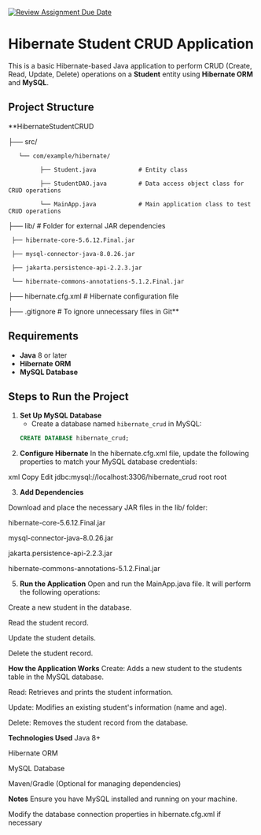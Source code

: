[![Review Assignment Due Date](https://classroom.github.com/assets/deadline-readme-button-22041afd0340ce965d47ae6ef1cefeee28c7c493a6346c4f15d667ab976d596c.svg)](https://classroom.github.com/a/xoUQweoY)
# Hibernate Student CRUD Application

This is a basic Hibernate-based Java application to perform CRUD (Create, Read, Update, Delete) operations on a **Student** entity using **Hibernate ORM** and **MySQL**.

## Project Structure
**HibernateStudentCRUD

├── src/

       └── com/example/hibernate/

             ├── Student.java            # Entity class

             ├── StudentDAO.java         # Data access object class for CRUD operations
  
             └── MainApp.java            # Main application class to test CRUD operations

├── lib/                            # Folder for external JAR dependencies

     ├── hibernate-core-5.6.12.Final.jar

     ├── mysql-connector-java-8.0.26.jar

     ├── jakarta.persistence-api-2.2.3.jar

     └── hibernate-commons-annotations-5.1.2.Final.jar

├── hibernate.cfg.xml               # Hibernate configuration file

├── .gitignore                      # To ignore unnecessary files in Git**


## Requirements

- **Java** 8 or later
- **Hibernate ORM**
- **MySQL Database**

## Steps to Run the Project

1. **Set Up MySQL Database**
   - Create a database named `hibernate_crud` in MySQL:
   ```sql
   CREATE DATABASE hibernate_crud;
2. **Configure Hibernate**
In the hibernate.cfg.xml file, update the following properties to match your MySQL database credentials:

xml
Copy
Edit
<property name="hibernate.connection.url">jdbc:mysql://localhost:3306/hibernate_crud</property>
<property name="hibernate.connection.username">root</property>
<property name="hibernate.connection.password">root</property>


3. **Add Dependencies**


Download and place the necessary JAR files in the lib/ folder:

hibernate-core-5.6.12.Final.jar

mysql-connector-java-8.0.26.jar

jakarta.persistence-api-2.2.3.jar

hibernate-commons-annotations-5.1.2.Final.jar



5. **Run the Application**
Open and run the MainApp.java file. It will perform the following operations:

Create a new student in the database.

Read the student record.

Update the student details.

Delete the student record.

**How the Application Works**
Create: Adds a new student to the students table in the MySQL database.

Read: Retrieves and prints the student information.

Update: Modifies an existing student's information (name and age).

Delete: Removes the student record from the database.

**Technologies Used**
Java 8+

Hibernate ORM

MySQL Database

Maven/Gradle (Optional for managing dependencies)

**Notes**
Ensure you have MySQL installed and running on your machine.

Modify the database connection properties in hibernate.cfg.xml if necessary

